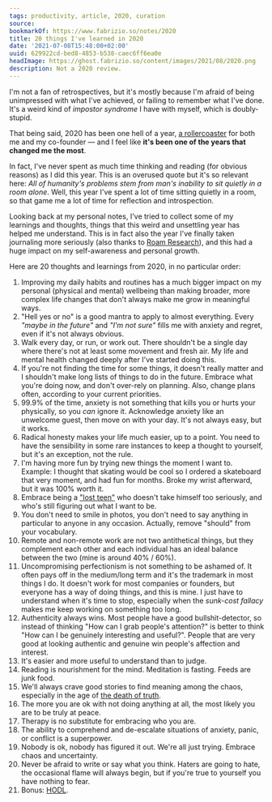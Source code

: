 ```yaml
---
tags: productivity, article, 2020, curation
source:
bookmarkOf: https://www.fabrizio.so/notes/2020
title: 20 things I've learned in 2020
date: '2021-07-08T15:48:00+02:00'
uuid: 629922cd-bed8-4853-b538-caec6ff6ea0e
headImage: https://ghost.fabrizio.so/content/images/2021/08/2020.png
description: Not a 2020 review.
---
```


I'm not a fan of retrospectives, but it's mostly because I'm afraid of being unimpressed with what I've achieved, or failing to remember what I've done. It's a weird kind of _impostor syndrome_ I have with myself, which is doubly-stupid.

That being said, 2020 has been one hell of a year, [a rollercoaster](https://fabrizio.so/notes/ultimatum) for both me and my co-founder — and I feel like **it's been one of the years that changed me the most**.

In fact, I've never spent as much time thinking and reading (for obvious reasons) as I did this year. This is an overused quote but it's so relevant here: _All of humanity's problems stem from man's inability to sit quietly in a room alone_. Well, this year I've spent a lot of time sitting quietly in a room, so that game me a lot of time for reflection and introspection.

Looking back at my personal notes, I've tried to collect some of my learnings and thoughts, things that this weird and unsettling year has helped me understand. This is in fact also the year I've finally taken journaling more seriously (also thanks to [Roam Research](https://roamresearch.com/)), and this had a huge impact on my self-awareness and personal growth.

Here are 20 thoughts and learnings from 2020, in no particular order:

1.  Improving my daily habits and routines has a much bigger impact on my personal (physical and mental) wellbeing than making broader, more complex life changes that don't always make me grow in meaningful ways.
2.  "Hell yes or no" is a good mantra to apply to almost everything. Every _"maybe in the future"_ and _"I'm not sure"_ fills me with anxiety and regret, even if it's not always obvious.
3.  Walk every day, or run, or work out. There shouldn't be a single day where there's not at least some movement and fresh air. My life and mental health changed deeply after I've started doing this.
4.  If you're not finding the time for some things, it doesn't really matter and I shouldn't make long lists of things to do in the future. Embrace what you're doing now, and don't over-rely on planning. Also, change plans often, according to your current priorities.
5.  99.9% of the time, anxiety is not something that kills you or hurts your physically, so you _can_ ignore it. Acknowledge anxiety like an unwelcome guest, then move on with your day. It's not always easy, but it works.
6.  Radical honesty makes your life much easier, up to a point. You need to have the sensibility in some rare instances to keep a thought to yourself, but it's an exception, not the rule.
7.  I'm having more fun by trying new things the moment I want to. Example: I thought that skating would be cool so I ordered a skateboard that very moment, and had fun for months. Broke my wrist afterward, but it was 100% worth it.
8.  Embrace being a ["lost teen"](https://patwalls.com/lost-teen) who doesn't take himself too seriously, and who's still figuring out what I want to be.
9.  You don't need to smile in photos, you don't need to say anything in particular to anyone in any occasion. Actually, remove "should" from your vocabulary.
10.  Remote and non-remote work are not two antithetical things, but they complement each other and each individual has an ideal balance between the two (mine is around 40% / 60%).
11.  Uncompromising perfectionism is not something to be ashamed of. It often pays off in the medium/long term and it's the trademark in most things I do. It doesn't work for most companies or founders, but everyone has a way of doing things, and this is mine. I just have to understand when it's time to stop, especially when the _sunk-cost fallacy_ makes me keep working on something too long.
12.  Authenticity always wins. Most people have a good bullshit-detector, so instead of thinking "How can I grab people's attention?" is better to think "How can I be genuinely interesting and useful?". People that are very good at looking authentic and genuine win people's affection and interest.
13.  It's easier and more useful to understand than to judge.
14.  Reading is nourishment for the mind. Meditation is fasting. Feeds are junk food.
15.  We'll always crave good stories to find meaning among the chaos, especially in the age of [the death of truth](https://www.theguardian.com/books/2018/jul/14/the-death-of-truth-how-we-gave-up-on-facts-and-ended-up-with-trump).
16.  The more you are ok with not doing anything at all, the most likely you are to be truly at peace.
17.  Therapy is no substitute for embracing who you are.
18.  The ability to comprehend and de-escalate situations of anxiety, panic, or conflict is a superpower.
19.  Nobody is ok, nobody has figured it out. We're all just trying. Embrace chaos and uncertainty.
20.  Never be afraid to write or say what you think. Haters are going to hate, the occasional flame will always begin, but if you're true to yourself you have nothing to fear.
21.  Bonus: [HODL](https://oku.club/book/the-bitcoin-standard-by-saifedean-ammous-fXJ08).